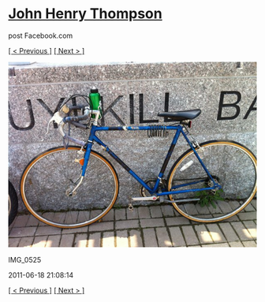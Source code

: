 # [John Henry Thompson](../README.md)
post Facebook.com

[[ < Previous ]](2011-06-18-4.md) [[ Next > ]](2011-06-18-6.md)

[![](../media/2011-06-18/Bike-Ride-To-Art-Museum-IMG_0525.jpg)](../README.md)

IMG_0525

2011-06-18 21:08:14

[[ < Previous ]](2011-06-18-4.md) [[ Next > ]](2011-06-18-6.md)